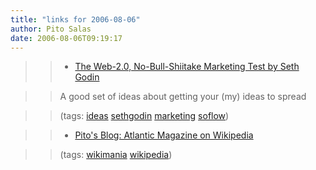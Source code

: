 ```yaml
---
title: "links for 2006-08-06"
author: Pito Salas
date: 2006-08-06T09:19:17
---
```



>>

>>   * [The Web-2.0, No-Bull-Shiitake Marketing Test by Seth
Godin](<http://feeds.feedburner.com/~r/guykawasaki/Gypm/~3/9337497/the_web_20_no_b.html>)

>>

>> A good set of ideas about getting your (my) ideas to spread

>>

>> (tags: [ideas](<http://del.icio.us/pitosalas/ideas>)
[sethgodin](<http://del.icio.us/pitosalas/sethgodin>)
[marketing](<http://del.icio.us/pitosalas/marketing>)
[soflow](<http://del.icio.us/pitosalas/soflow>))

>>

>>   * [Pito's Blog: Atlantic Magazine on
Wikipedia](</weblogs/archives/001280.php>)

>>

>> (tags: [wikimania](<http://del.icio.us/pitosalas/wikimania>)
[wikipedia](<http://del.icio.us/pitosalas/wikipedia>))

>>

>>


